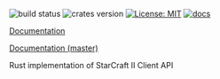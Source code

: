 ![build status](https://travis-ci.org/awestlake87/sc2-rs.svg?branch=master)
![crates version](https://img.shields.io/crates/v/sc2-rs.svg)
[![License: MIT](https://img.shields.io/badge/License-MIT-yellow.svg)](https://opensource.org/licenses/MIT)
[![docs](https://img.shields.io/badge/docs-passing-blue.svg)](https://docs.rs/sc2-rs)

[Documentation](https://docs.rs/sc2-rs)

[Documentation (master)](https://awestlake87.github.io/sc2-rs/sc2-rs)

Rust implementation of StarCraft II Client API
